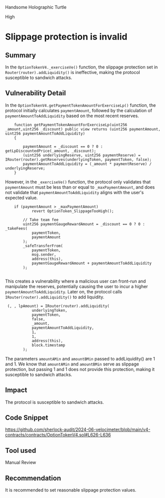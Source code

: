 Handsome Holographic Turtle

High

# Slippage protection is invalid

## Summary
In the `OptionTokenV4._exerciseVe()` function, the slippage protection set in `Router(router).addLiquidity()` is ineffective, making the protocol susceptible to sandwich attacks. 
## Vulnerability Detail

In the `OptionTokenV4.getPaymentTokenAmountForExerciseLp()` function, the protocol initially calculates `paymentAmount`, followed by the calculation of `paymentAmountToAddLiquidity` based on the most recent reserves. 
```solidity
    function getPaymentTokenAmountForExerciseLp(uint256 _amount,uint256 _discount) public view returns (uint256 paymentAmount, uint256 paymentAmountToAddLiquidity)
    {
       
        paymentAmount = _discount == 0 ? 0 : getLpDiscountedPrice(_amount, _discount);
        (uint256 underlyingReserve, uint256 paymentReserve) = IRouter(router).getReserves(underlyingToken, paymentToken, false);
        paymentAmountToAddLiquidity = (_amount * paymentReserve) / underlyingReserve;
    }

```
However, in the `_exerciseVe()` function, the protocol only validates that `paymentAmount` must be less than or equal to `_maxPaymentAmount`, and does not validate that `paymentAmountToAddLiquidity` aligns with the user's expected value. 
```solidity
    if (paymentAmount > _maxPaymentAmount)
            revert OptionToken_SlippageTooHigh();
          
        // Take team fee
        uint256 paymentGaugeRewardAmount = _discount == 0 ? 0 : _takeFees(
            paymentToken,
            paymentAmount
        );
        _safeTransferFrom(
            paymentToken,
            msg.sender,
            address(this),
            paymentGaugeRewardAmount + paymentAmountToAddLiquidity
        );


```

This creates a vulnerability where a malicious user can front-run and manipulate the reserves, potentially causing the user to incur a higher `paymentAmountToAddLiquidity`.
Later on, the protocol calls `IRouter(router).addLiquidity()` to add liquidity. 
```solidity
 (, , lpAmount) = IRouter(router).addLiquidity(
            underlyingToken,
            paymentToken,
            false,
            _amount,
            paymentAmountToAddLiquidity,
            1,
            1,
            address(this),
            block.timestamp
        );

```

The parameters `amountAMin` and `amountBMin` passed to addLiquidity() are 1 and 1. We know that `amountAMin` and `amountBMin` serve as slippage protection, but passing 1 and 1 does not provide this protection, making it susceptible to sandwich attacks.


## Impact
The protocol is susceptible to sandwich attacks.

## Code Snippet
https://github.com/sherlock-audit/2024-06-velocimeter/blob/main/v4-contracts/contracts/OptionTokenV4.sol#L626-L636

## Tool used

Manual Review

## Recommendation
It is recommended to set reasonable slippage protection values. 

